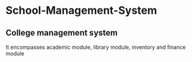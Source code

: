 # School-Management-System
## College management system
It encompasses academic module, library module, inventory and finance module
